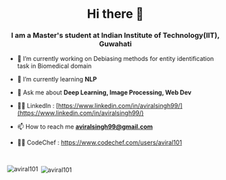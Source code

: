 <!--<img align="center" width="1000" src="https://i.imgur.com/vhC5PBm.gif">-->
<h1 align="center">Hi there 👋</h1>
<h3 align="center">I am a Master's student at Indian Institute of Technology(IIT), Guwahati</h3>

- 🔭 I’m currently working on Debiasing methods 
      for entity identification task in Biomedical domain

- 🌱 I’m currently learning **NLP**

- 💬 Ask me about **Deep Learning, Image Processing, Web Dev**
  
- 👨‍💻 LinkedIn : [https://www.linkedin.com/in/aviralsingh99/](https://www.linkedin.com/in/aviralsingh99/)

- 📫 How to reach me **aviralsingh99@gmail.com**

- 👨‍💻 CodeChef : <a href="https://www.codechef.com/users/aviral101" target="blank">https://www.codechef.com/users/aviral101</a>
</br>

<p><img align="left" src="https://github-readme-stats.vercel.app/api/top-langs?username=aviral101&show_icons=true&locale=en&layout=compact" alt="aviral101" /></p>

<p>&nbsp;<img align="center" src="https://github-readme-stats.vercel.app/api?username=aviral101&show_icons=true&locale=en" alt="aviral101" /></p>
